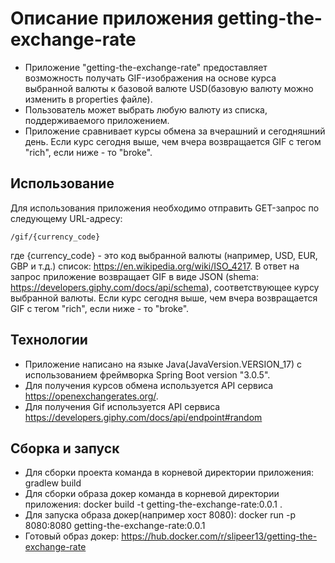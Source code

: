 # Описание приложения getting-the-exchange-rate

- Приложение "getting-the-exchange-rate" предоставляет возможность получать GIF-изображения на основе курса выбранной валюты к базовой валюте USD(базовую валюту можно изменить в properties файле). 
- Пользователь может выбрать любую валюту из списка, поддерживаемого приложением.
- Приложение сравнивает курсы обмена за вчерашний и сегодняшний день. Если курс сегодня выше, чем вчера возвращается GIF с тегом "rich", если ниже - то "broke".

## Использование

Для использования приложения необходимо отправить GET-запрос по следующему URL-адресу:
```
/gif/{currency_code}
```
где {currency_code} - это код выбранной валюты (например, USD, EUR, GBP и т.д.) список: https://en.wikipedia.org/wiki/ISO_4217.
В ответ на запрос приложение возвращает GIF в виде JSON (shema: https://developers.giphy.com/docs/api/schema), 
соответствующее курсу выбранной валюты. Если курс сегодня выше, чем вчера возвращается GIF с тегом "rich", если ниже - то "broke".
## Технологии
- Приложение написано на языке Java(JavaVersion.VERSION_17) с использованием фреймворка Spring Boot version "3.0.5".
- Для получения курсов обмена используется API сервиса https://openexchangerates.org/.
- Для получения Gif используется API сервиса https://developers.giphy.com/docs/api/endpoint#random

## Сборка и запуск
- Для сборки проекта команда в корневой директории приложения: gradlew build
- Для сборки образа докер команда в корневой директории приложения: docker build -t getting-the-exchange-rate:0.0.1 .
- Для запуска образа докер(например хост 8080): docker run -p 8080:8080 getting-the-exchange-rate:0.0.1 
- Готовый образ докер: https://hub.docker.com/r/slipeer13/getting-the-exchange-rate

